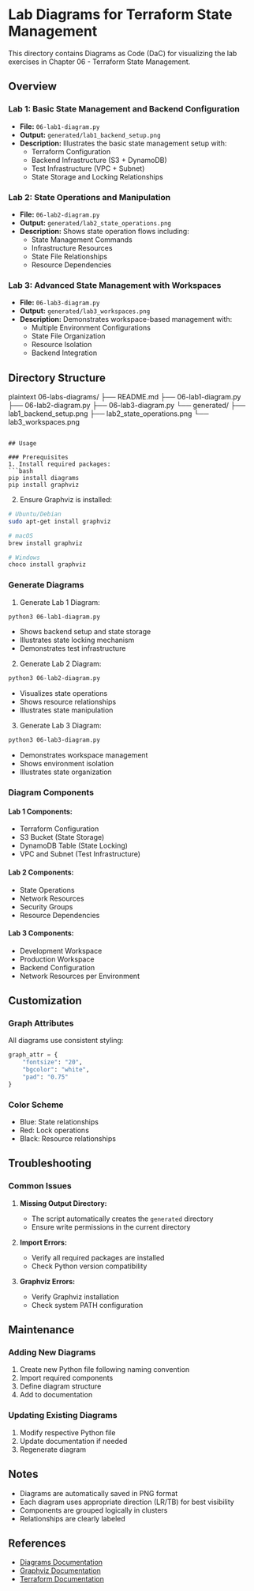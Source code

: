 # Lab Diagrams for Terraform State Management

This directory contains Diagrams as Code (DaC) for visualizing the lab exercises in Chapter 06 - Terraform State Management.

## Overview

### Lab 1: Basic State Management and Backend Configuration
- **File:** `06-lab1-diagram.py`
- **Output:** `generated/lab1_backend_setup.png`
- **Description:** Illustrates the basic state management setup with:
  - Terraform Configuration
  - Backend Infrastructure (S3 + DynamoDB)
  - Test Infrastructure (VPC + Subnet)
  - State Storage and Locking Relationships

### Lab 2: State Operations and Manipulation
- **File:** `06-lab2-diagram.py`
- **Output:** `generated/lab2_state_operations.png`
- **Description:** Shows state operation flows including:
  - State Management Commands
  - Infrastructure Resources
  - State File Relationships
  - Resource Dependencies

### Lab 3: Advanced State Management with Workspaces
- **File:** `06-lab3-diagram.py`
- **Output:** `generated/lab3_workspaces.png`
- **Description:** Demonstrates workspace-based management with:
  - Multiple Environment Configurations
  - State File Organization
  - Resource Isolation
  - Backend Integration

## Directory Structure
plaintext
06-labs-diagrams/
├── README.md
├── 06-lab1-diagram.py
├── 06-lab2-diagram.py
├── 06-lab3-diagram.py
└── generated/
    ├── lab1_backend_setup.png
    ├── lab2_state_operations.png
    └── lab3_workspaces.png
```

## Usage

### Prerequisites
1. Install required packages:
```bash
pip install diagrams
pip install graphviz
```

2. Ensure Graphviz is installed:
```bash
# Ubuntu/Debian
sudo apt-get install graphviz

# macOS
brew install graphviz

# Windows
choco install graphviz
```

### Generate Diagrams

1. Generate Lab 1 Diagram:
```bash
python3 06-lab1-diagram.py
```
- Shows backend setup and state storage
- Illustrates state locking mechanism
- Demonstrates test infrastructure

2. Generate Lab 2 Diagram:
```bash
python3 06-lab2-diagram.py
```
- Visualizes state operations
- Shows resource relationships
- Illustrates state manipulation

3. Generate Lab 3 Diagram:
```bash
python3 06-lab3-diagram.py
```
- Demonstrates workspace management
- Shows environment isolation
- Illustrates state organization

### Diagram Components

#### Lab 1 Components:
- Terraform Configuration
- S3 Bucket (State Storage)
- DynamoDB Table (State Locking)
- VPC and Subnet (Test Infrastructure)

#### Lab 2 Components:
- State Operations
- Network Resources
- Security Groups
- Resource Dependencies

#### Lab 3 Components:
- Development Workspace
- Production Workspace
- Backend Configuration
- Network Resources per Environment

## Customization

### Graph Attributes
All diagrams use consistent styling:
```python
graph_attr = {
    "fontsize": "20",
    "bgcolor": "white",
    "pad": "0.75"
}
```

### Color Scheme
- Blue: State relationships
- Red: Lock operations
- Black: Resource relationships

## Troubleshooting

### Common Issues
1. **Missing Output Directory:**
   - The script automatically creates the `generated` directory
   - Ensure write permissions in the current directory

2. **Import Errors:**
   - Verify all required packages are installed
   - Check Python version compatibility

3. **Graphviz Errors:**
   - Verify Graphviz installation
   - Check system PATH configuration

## Maintenance

### Adding New Diagrams
1. Create new Python file following naming convention
2. Import required components
3. Define diagram structure
4. Add to documentation

### Updating Existing Diagrams
1. Modify respective Python file
2. Update documentation if needed
3. Regenerate diagram

## Notes
- Diagrams are automatically saved in PNG format
- Each diagram uses appropriate direction (LR/TB) for best visibility
- Components are grouped logically in clusters
- Relationships are clearly labeled

## References
- [Diagrams Documentation](https://diagrams.mingrammer.com/)
- [Graphviz Documentation](https://graphviz.org/documentation/)
- [Terraform Documentation](https://www.terraform.io/docs)
```